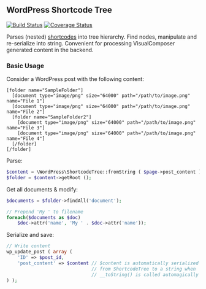 ## WordPress Shortcode Tree

[![Build Status](https://travis-ci.org/unematiii/wp-shortcode-tree.svg?branch=develop)](https://travis-ci.org/unematiii/wp-shortcode-tree)
[![Coverage Status](https://coveralls.io/repos/github/unematiii/wp-shortcode-tree/badge.svg?branch=develop)](https://coveralls.io/github/unematiii/wp-shortcode-tree)

Parses (nested) [shortcodes](https://codex.wordpress.org/Shortcode_API) into tree hierarchy. Find nodes, manipulate and re-serialize into string. Convenient for processing VisualComposer generated content in the backend.

### Basic Usage

Consider a WordPress post with the following content:

```
[folder name="SampleFolder"]
  [document type="image/png" size="64000" path="/path/to/image.png" name="File 1"]
  [document type="image/png" size="64000" path="/path/to/image.png" name="File 2"]
  [folder name="SampleFolder2"]
    [document type="image/png" size="64000" path="/path/to/image.png" name="File 3"]
    [document type="image/png" size="64000" path="/path/to/image.png" name="File 4"]
  [/folder]
[/folder]
```

Parse:

```php
$content = \WordPress\ShortcodeTree::fromString ( $page->post_content );
$folder = $content->getRoot ();
```

Get all documents & modify:

```php
$documents = $folder->findAll('document');

// Prepend 'My ' to filename
foreach($documents as $doc)
	$doc->attr('name', 'My ' . $doc->attr('name'));
```

Serialize and save:

```php
// Write content
wp_update_post ( array (
	'ID' => $post_id,
	'post_content' => $content // $content is automatically serialized
	                           // from ShortcodeTree to a string when
	                           // __toString() is called automagically
) );
```
